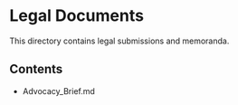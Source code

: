 # Legal Documents
This directory contains legal submissions and memoranda.

## Contents
- Advocacy_Brief.md
